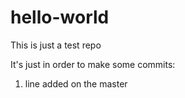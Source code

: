 # hello-world

This is just a test repo

It's just in order to make some commits:
1. line added on the master
